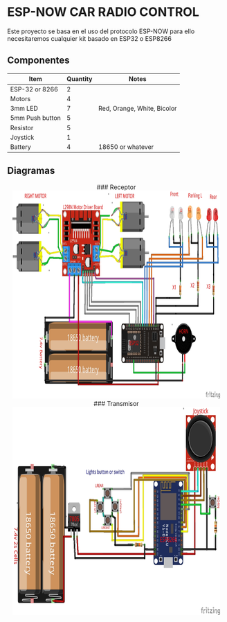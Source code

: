 # ESP-NOW CAR RADIO CONTROL
Este proyecto se basa en el uso del protocolo ESP-NOW para ello necesitaremos cualquier kit basado en ESP32 o ESP8266

## Componentes
| Item             | Quantity | Notes                         |
| ---------------- | -------- | ----------------------------- |
| ESP-32 or 8266   | 2        |                               |
| Motors           | 4        |                               |
| 3mm LED          | 7        | Red, Orange, White, Bicolor   |
| 5mm Push button  | 5        |                               |
| Resistor         | 5        |                               | 
| Joystick         | 1        |                               |
| Battery          | 4        | 18650 or whatever             |

## Diagramas
<p align="center">
### Receptor
<img src="/IMAGES/01_RX_RC_ESPNOW_CARS_ESP32.jpg" width="480" height="480" alt="Receptor ESP32">
### Transmisor
<img src="/IMAGES/00_TX_RC_ESPNOW_CARS_ESP8266.jpg" width="480" height="480" alt="Transmisor ESP8266">
</p>
